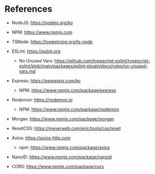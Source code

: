 # References

- NodeJS: https://nodejs.org/ko

- NPM: https://www.npmjs.com

- TSNode: https://typestrong.org/ts-node

- ESLint: https://eslint.org
  - No Unused Vars: https://github.com/typescript-eslint/typescript-eslint/blob/main/packages/eslint-plugin/docs/rules/no-unused-vars.md

- Express: https://expressjs.com/ko
  - NPM: https://www.npmjs.com/package/express
  
- Nodemon: https://nodemon.io
  - NPM: https://www.npmjs.com/package/nodemon
  
- Morgan: https://www.npmjs.com/package/morgan

- ResetCSS: https://meyerweb.com/eric/tools/css/reset

- Axios: https://axios-http.com
  - npm: https://www.npmjs.com/package/axios
  
- NanoID: https://www.npmjs.com/package/nanoid

- CORS: https://www.npmjs.com/package/cors
